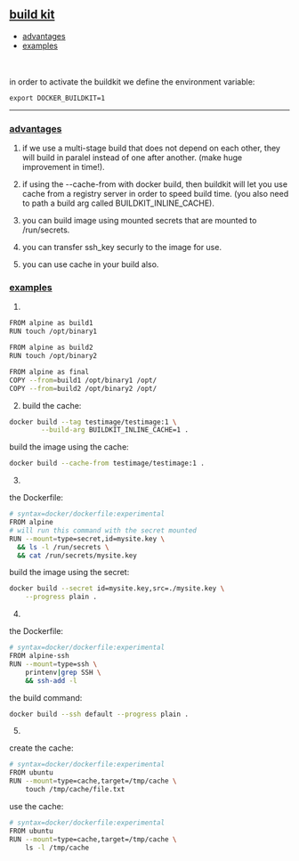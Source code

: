 ## <ins>build kit</ins>
- [advantages](#advantages)
- [examples](#advantags)
<br>
<br>
in order to activate the buildkit we define the environment variable: 

``export DOCKER_BUILDKIT=1``

<hr>

### <ins> advantages </ins>
1) if we use a multi-stage build that does not depend on each other, they will build in paralel instead of one after another.
(make huge improvement in time!). 

2) if using the --cache-from with docker build, then buildkit will let you use cache from a registry server in order to speed build time. (you also need to path a build arg called BUILDKIT_INLINE_CACHE).

3) you can build image using mounted secrets that are mounted to /run/secrets.

4) you can transfer ssh_key securly to the image for use. 

5) you can use cache in your build also.

### <ins> examples </ins>
1) 
```bash
FROM alpine as build1
RUN touch /opt/binary1

FROM alpine as build2
RUN touch /opt/binary2

FROM alpine as final
COPY --from=build1 /opt/binary1 /opt/
COPY --from=build2 /opt/binary2 /opt/
```
2) build the cache:
```bash
docker build --tag testimage/testimage:1 \
        --build-arg BUILDKIT_INLINE_CACHE=1 .
```
build the image using the cache:
```bash
docker build --cache-from testimage/testimage:1 .
```

3)
the Dockerfile:
```bash
# syntax=docker/dockerfile:experimental
FROM alpine
# will run this command with the secret mounted
RUN --mount=type=secret,id=mysite.key \
  && ls -l /run/secrets \
  && cat /run/secrets/mysite.key
```

build the image using the secret:
```bash
docker build --secret id=mysite.key,src=./mysite.key \
    --progress plain .
```

4)
the Dockerfile:
```bash
# syntax=docker/dockerfile:experimental
FROM alpine-ssh
RUN --mount=type=ssh \
    printenv|grep SSH \
    && ssh-add -l
```
the build command:
```bash
docker build --ssh default --progress plain .
```

5) 
create the cache:
```bash
# syntax=docker/dockerfile:experimental
FROM ubuntu
RUN --mount=type=cache,target=/tmp/cache \
    touch /tmp/cache/file.txt
```

use the cache:
```bash
# syntax=docker/dockerfile:experimental
FROM ubuntu
RUN --mount=type=cache,target=/tmp/cache \
    ls -l /tmp/cache
```